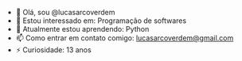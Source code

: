 - 👋 Olá, sou @lucasarcoverdem
- 👀 Estou interessado em: Programação de softwares
- 🌱 Atualmente estou aprendendo: Python
- 📫 Como entrar em contato comigo: lucasarcoverdem@gmail.com
- ⚡ Curiosidade: 13 anos
